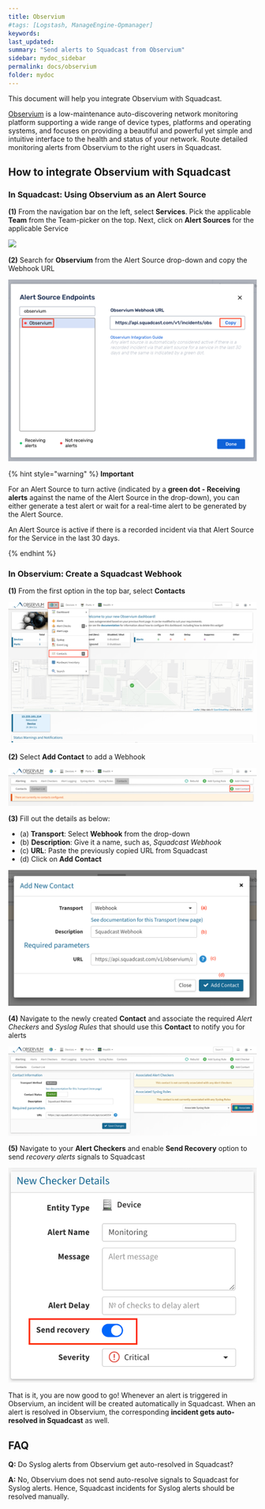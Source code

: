 ```yaml
---
title: Observium
#tags: [Logstash, ManageEngine-Opmanager]
keywords: 
last_updated: 
summary: "Send alerts to Squadcast from Observium"
sidebar: mydoc_sidebar
permalink: docs/observium
folder: mydoc
---
```


This document will help you integrate Observium with Squadcast.
 
[Observium](https://www.observium.org/) is a low-maintenance auto-discovering network monitoring platform supporting a wide range of device types, platforms and operating systems, and focuses on providing a beautiful and powerful yet simple and intuitive interface to the health and status of your network.
Route detailed monitoring alerts from Observium to the right users in Squadcast.

## How to integrate Observium with Squadcast

### In Squadcast: Using Observium as an Alert Source

**(1)** From the navigation bar on the left, select **Services**. Pick the applicable **Team** from the Team-picker on the top. Next, click on **Alert Sources** for the applicable Service

![](../../.gitbook/assets/alert\_source\_1.png)

**(2)** Search for **Observium** from the Alert Source drop-down and copy the Webhook URL 

![](../../.gitbook/assets/observium_1.png)

{% hint style="warning" %} 
<b>Important</b>
<p>For an Alert Source to turn active (indicated by a <b>green dot - Receiving alerts</b> against the name of the Alert Source in the drop-down), you can either generate a test alert or wait for a real-time alert to be generated by the Alert Source.</p>
<p>An Alert Source is active if there is a recorded incident via that Alert Source for the Service in the last 30 days.</p>
{% endhint %}

### In Observium: Create a Squadcast Webhook

**(1)** From the first option in the top bar, select **Contacts**

![](../../.gitbook/assets/observium_2.png)

**(2)** Select **Add Contact** to add a Webhook

![](../../.gitbook/assets/observium_3.png)

**(3)** Fill out the details as below:
- (a) **Transport**: Select **Webhook** from the drop-down
- (b) **Description**: Give it a name, such as, *Squadcast Webhook*
- (c) **URL**: Paste the previously copied URL from Squadcast
- (d) Click on **Add Contact**

![](../../.gitbook/assets/observium_4.png)

**(4)** Navigate to the newly created **Contact** and associate the required *Alert Checkers* and *Syslog Rules* that should use this **Contact** to notify you for alerts

![](../../.gitbook/assets/observium_5.png)

**(5)** Navigate to your **Alert Checkers** and enable **Send Recovery** option to send *recovery alerts* signals to Squadcast

![](../../.gitbook/assets/observium_6.png)

That is it, you are now good to go! Whenever an alert is triggered in Observium, an incident will be created automatically in Squadcast. When an alert is resolved in Observium, the corresponding **incident gets auto-resolved in Squadcast** as well.

## FAQ

**Q:** Do Syslog alerts from Observium get auto-resolved in Squadcast?

**A:** No, Observium does not send auto-resolve signals to Squadcast for Syslog alerts. Hence, Squadcast incidents for Syslog alerts should be resolved manually.